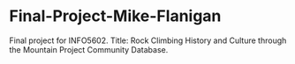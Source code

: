 # Final-Project-Mike-Flanigan
Final project for INFO5602. Title: Rock Climbing History and Culture through the Mountain Project Community Database.
